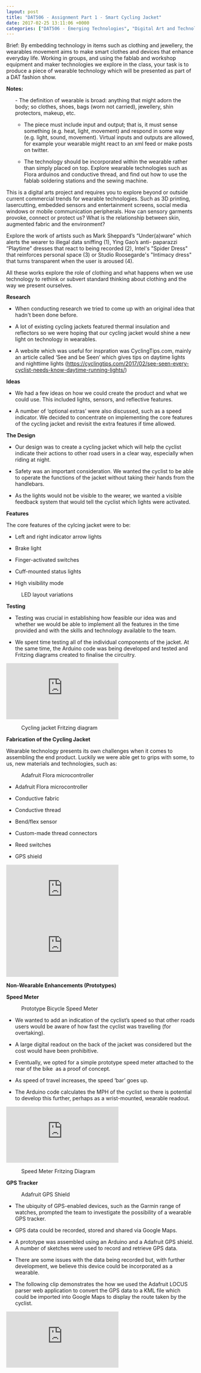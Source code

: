 ```yaml
---
layout: post
title: "DAT506 - Assignment Part 1 - Smart Cycling Jacket"
date: 2017-02-25 13:11:06 +0000
categories: ["DAT506 - Emerging Technologies", "Digital Art and Technology"]
---
```


Brief: By embedding technology in items such as clothing and jewellery, the wearables movement aims to make smart clothes and devices that enhance everyday life. Working in groups, and using the fablab and workshop equipment and maker technologies we explore in the class, your task is to produce a piece of wearable technology which will be presented as part of a DAT fashion show.

**Notes:**

<ol>- The definition of wearable is broad: anything that might adorn the body; so clothes, shoes, bags (worn not carried), jewellery, shin protectors, makeup, etc.

- The piece must include input and output; that is, it must sense something (e.g. heat, light, movement) and respond in some way (e.g. light, sound, movement). Virtual inputs and outputs are allowed, for example your wearable might react to an xml feed or make posts on twitter.

- The technology should be incorporated within the wearable rather than simply placed on top. Explore wearable technologies such as Flora arduinos and conductive thread, and find out how to use the fablab soldering stations and the sewing machine.
</ol>

This is a digital arts project and requires you to explore beyond or outside current commercial trends for wearable technologies. Such as 3D printing, lasercutting, embedded sensors and entertainment screens, social media windows or mobile communication peripherals. How can sensory garments provoke, connect or protect us? What is the relationship between skin, augmented fabric and the environment?

Explore the work of artists such as Mark Sheppard’s “Under(a)ware” which alerts the wearer to illegal data sniffing (1), Ying Gao’s anti- paparazzi “Playtime” dresses that react to being recorded (2), Intel's "Spider Dress" that reinforces personal space (3) or Studio Roosegarde's "Intimacy dress" that turns transparent when the user is aroused (4).

All these works explore the role of clothing and what happens when we use technology to rethink or subvert standard thinking about clothing and the way we present ourselves.

**Research**

- When conducting research we tried to come up with an original idea that hadn't been done before.

- A lot of existing cycling jackets featured thermal insulation and reflectors so we were hoping that our cycling jacket would shine a new light on technology in wearables.

- A website which was useful for inspration was CyclingTips.com, mainly an article called ‘See and be Seen’ which gives tips on daytime lights and nighttime lights (<a href="https://cyclingtips.com/2017/02/see-seen-every-cyclist-needs-know-daytime-running-lights/">https://cyclingtips.com/2017/02/see-seen-every-cyclist-needs-know-daytime-running-lights/</a>)

**Ideas**

- We had a few ideas on how we could create the product and what we could use. This included lights, sensors, and reflective features.

- A number of ‘optional extras’ were also discussed, such as a speed indicator. We decided to concentrate on implementing the core features of the cycling jacket and revisit the extra features if time allowed.

**The Design**

- Our design was to create a cycling jacket which will help the cyclist indicate their actions to other road users in a clear way, especially when riding at night.

- Safety was an important consideration. We wanted the cyclist to be able to operate the functions of the jacket without taking their hands from the handlebars.

- As the lights would not be visible to the wearer, we wanted a visible feedback system that would tell the cyclist which lights were activated.

**Features**

The core features of the cylcing jacket were to be:

- Left and right indicator arrow lights

- Brake light

- Finger-activated switches

- Cuff-mounted status lights

- High visibility mode

<figure><a href="{{ site.baseurl }}/wp-content/uploads/2023/05/cycling-jacket.png"><img src="https://www.circleseven.co.uk/wp-content/uploads/2023/05/cycling-jacket-1024x789.png" alt="" class="wp-image-860"/></a><figcaption>LED layout variations</figcaption></figure>

**Testing**

- Testing was crucial in establishing how feasible our idea was and whether we would be able to implement all the features in the time provided and with the skills and technology available to the team.

- We spent time testing all of the individual components of the jacket. At the same time, the Arduino code was being developed and tested and Fritzing diagrams created to finalise the circuitry.

<div class="embed-container"><iframe src="https://www.youtube.com/embed/Q2jtvg6xZWQ" frameborder="0" allow="accelerometer; autoplay; clipboard-write; encrypted-media; gyroscope; picture-in-picture" allowfullscreen></iframe></div>

<figure><a href="{{ site.baseurl }}/wp-content/uploads/2023/05/cycle-jacket_bb.png"><img src="https://www.circleseven.co.uk/wp-content/uploads/2023/05/cycle-jacket_bb-1024x782.png" alt="" class="wp-image-861"/></a><figcaption>Cycling jacket Fritzing diagram</figcaption></figure>

**Fabrication of the Cycling Jacket**

Wearable technology presents its own challenges when it comes to assembling the end product. Luckily we were able get to grips with some, to us, new materials and technologies, such as:

<figure><a href="{{ site.baseurl }}/wp-content/uploads/2023/05/flora_logo-e1488013904135.png"><img src="https://www.circleseven.co.uk/wp-content/uploads/2023/05/flora_logo-e1488013904135.png" alt="" class="wp-image-862"/></a><figcaption>Adafruit Flora microcontroller</figcaption></figure>

- Adafruit Flora microcontroller

- Conductive fabric

- Conductive thread

- Bend/flex sensor

- Custom-made thread connectors

- Reed switches

- GPS shield

<div class="embed-container"><iframe src="https://www.youtube.com/embed/PXo4rVBk2w4" frameborder="0" allow="accelerometer; autoplay; clipboard-write; encrypted-media; gyroscope; picture-in-picture" allowfullscreen></iframe></div>

<div class="embed-container"><iframe src="https://www.youtube.com/embed/A_Eyra53fWE" frameborder="0" allow="accelerometer; autoplay; clipboard-write; encrypted-media; gyroscope; picture-in-picture" allowfullscreen></iframe></div>

**Non-Wearable Enhancements (Prototypes)**

**Speed Meter**

<figure><a href="{{ site.baseurl }}/wp-content/uploads/2023/05/IMG_1936-copy-scaled-1.jpg"><img src="https://www.circleseven.co.uk/wp-content/uploads/2023/05/IMG_1936-copy-scaled-1-1024x768.jpg" alt="" class="wp-image-863"/></a><figcaption>Prototype Bicycle Speed Meter</figcaption></figure>

- We wanted to add an indication of the cyclist’s speed so that other roads users would be aware of how fast the cyclist was travelling (for overtaking).

- A large digital readout on the back of the jacket was considered but the cost would have been prohibitive.

- Eventually, we opted for a simple prototype speed meter attached to the rear of the bike &nbsp;as a proof of concept.

- As speed of travel increases, the speed ‘bar’ goes up.

- The Arduino code calculates the MPH of the cyclist so there is potential to develop this further, perhaps as a wrist-mounted, wearable readout.

<div class="embed-container"><iframe src="https://www.youtube.com/embed/OXasguabfYE" frameborder="0" allow="accelerometer; autoplay; clipboard-write; encrypted-media; gyroscope; picture-in-picture" allowfullscreen></iframe></div>

<figure><a href="{{ site.baseurl }}/wp-content/uploads/2023/05/speed-meter_bb.png"><img src="https://www.circleseven.co.uk/wp-content/uploads/2023/05/speed-meter_bb-925x1024.png" alt="" class="wp-image-864"/></a><figcaption>Speed Meter Fritzing Diagram</figcaption></figure>

**GPS Tracker**

<figure><a href="{{ site.baseurl }}/wp-content/uploads/2023/05/gps-shield.png"><img src="https://www.circleseven.co.uk/wp-content/uploads/2023/05/gps-shield.png" alt="" class="wp-image-865"/></a><figcaption>Adafruit GPS Shield</figcaption></figure>

- The ubiquity of GPS-enabled devices, such as the Garmin range of watches, prompted the team to investigate the possibility of a wearable GPS tracker.

- GPS data could be recorded, stored and shared via Google Maps.

- A prototype was assembled using an Arduino and a Adafruit GPS shield. A number of sketches were used to record and retrieve GPS data.

- There are some issues with the data being recorded but, with further development, we believe this device could be incorporated as a wearable.

- The following clip demonstrates the how we used the Adafruit LOCUS parser web application to convert the GPS data to a KML file which could be imported into Google Maps to display the route taken by the cyclist.

<div class="embed-container"><iframe src="https://www.youtube.com/embed/YVQZotBt9U4" frameborder="0" allow="accelerometer; autoplay; clipboard-write; encrypted-media; gyroscope; picture-in-picture" allowfullscreen></iframe></div>
